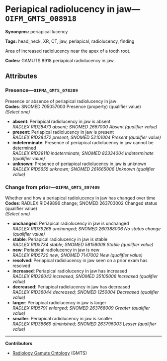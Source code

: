 # Periapical radiolucency in jaw—`OIFM_GMTS_008918`

**Synonyms:** periapical lucency

**Tags:** head_neck, XR, CT, jaw, periapical, radiolucency, finding

Area of increased radiolucency near the apex of a tooth root.

**Codes:** GAMUTS 8918 periapical radiolucency in jaw

## Attributes

### Presence—`OIFMA_GMTS_078209`

Presence or absence of periapical radiolucency in jaw  
**Codes**: SNOMED 705057003 Presence (property) (qualifier value)  
*(Select one)*

- **absent**: Periapical radiolucency in jaw is absent  
_RADLEX RID28473 absent; SNOMED 2667000 Absent (qualifier value)_
- **present**: Periapical radiolucency in jaw is present  
_RADLEX RID28472 present; SNOMED 52101004 Present (qualifier value)_
- **indeterminate**: Presence of periapical radiolucency in jaw cannot be determined  
_RADLEX RID39110 indeterminate; SNOMED 82334004 Indeterminate (qualifier value)_
- **unknown**: Presence of periapical radiolucency in jaw is unknown  
_RADLEX RID5655 unknown; SNOMED 261665006 Unknown (qualifier value)_

### Change from prior—`OIFMA_GMTS_897409`

Whether and how a periapical radiolucency in jaw has changed over time  
**Codes**: RADLEX RID49896 change; SNOMED 263703002 Changed status (qualifier value)  
*(Select one)*

- **unchanged**: Periapical radiolucency in jaw is unchanged  
_RADLEX RID39268 unchanged; SNOMED 260388006 No status change (qualifier value)_
- **stable**: Periapical radiolucency in jaw is stable  
_RADLEX RID5734 stable; SNOMED 58158008 Stable (qualifier value)_
- **new**: Periapical radiolucency in jaw is new  
_RADLEX RID5720 new; SNOMED 7147002 New (qualifier value)_
- **resolved**: Periapical radiolucency in jaw seen on a prior exam has resolved  
- **increased**: Periapical radiolucency in jaw has increased  
_RADLEX RID36043 increased; SNOMED 35105006 Increased (qualifier value)_
- **decreased**: Periapical radiolucency in jaw has decreased  
_RADLEX RID36044 decreased; SNOMED 1250004 Decreased (qualifier value)_
- **larger**: Periapical radiolucency in jaw is larger  
_RADLEX RID5791 enlarged; SNOMED 263768009 Greater (qualifier value)_
- **smaller**: Periapical radiolucency in jaw is smaller  
_RADLEX RID38669 diminished; SNOMED 263796003 Lesser (qualifier value)_

---

**Contributors**

- [Radiology Gamuts Ontology](https://gamuts.net/) (GMTS)